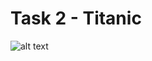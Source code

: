 # Task 2 - Titanic 
![alt text](https://github.com/JaySheombar/DataMiningTechniques/blob/master/Assignment1/Task2/img/plot1.png)
